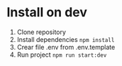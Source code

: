 # Install on dev
1. Clone repository
2. Install dependencies ```npm install```
3. Crear file .env from .env.template
4. Run project ```npm run start:dev```